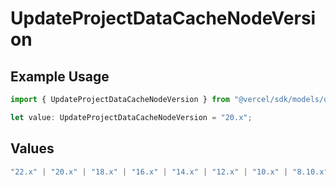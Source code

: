 # UpdateProjectDataCacheNodeVersion

## Example Usage

```typescript
import { UpdateProjectDataCacheNodeVersion } from "@vercel/sdk/models/operations/updateprojectdatacache.js";

let value: UpdateProjectDataCacheNodeVersion = "20.x";
```

## Values

```typescript
"22.x" | "20.x" | "18.x" | "16.x" | "14.x" | "12.x" | "10.x" | "8.10.x"
```